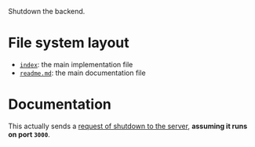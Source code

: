 Shutdown the backend.





# File system layout

- [`index`](./index): the main implementation file
- [`readme.md`](./readme.md): the main documentation file





# Documentation

This actually sends a [request of shutdown to the server](http://localhost:3000/shutdown), __assuming it runs on port `3000`__.
